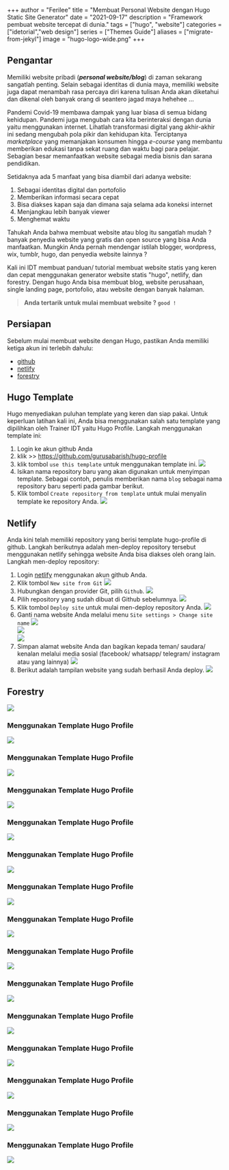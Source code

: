  +++
author = "Ferilee"
title = "Membuat Personal Website dengan Hugo Static Site Generator"
date = "2021-09-17"
description = "Framework pembuat website tercepat di dunia."
tags = ["hugo", "website"]
categories = ["idetorial","web design"]
series = ["Themes Guide"]
aliases = ["migrate-from-jekyl"]
image = "hugo-logo-wide.png"
+++

## Pengantar
Memiliki website pribadi (***personal website/blog***) di zaman sekarang sangatlah penting. Selain sebagai identitas di dunia maya, memiliki website juga dapat menambah rasa percaya diri karena tulisan Anda akan diketahui dan dikenal oleh banyak orang di seantero jagad maya hehehee ...
<!--more-->

Pandemi Covid-19 membawa dampak yang luar biasa di semua bidang kehidupan. Pandemi juga mengubah cara kita berinteraksi dengan dunia yaitu menggunakan internet. Lihatlah transformasi digital yang akhir-akhir ini sedang mengubah pola pikir dan kehidupan kita. Terciptanya *marketplace* yang memanjakan konsumen hingga _e-course_ yang membantu memberikan edukasi tanpa sekat ruang dan waktu bagi para pelajar. Sebagian besar memanfaatkan website sebagai media bisnis dan sarana pendidikan.

Setidaknya ada 5 manfaat yang bisa diambil dari adanya website:
1. Sebagai identitas digital dan portofolio
2. Memberikan informasi secara cepat
3. Bisa diakses kapan saja dan dimana saja selama ada koneksi internet
4. Menjangkau lebih banyak viewer
5. Menghemat waktu

Tahukah Anda bahwa membuat website atau blog itu sangatlah mudah ? banyak penyedia website yang gratis dan open source yang bisa Anda manfaatkan. Mungkin Anda pernah mendengar istilah blogger, wordpress, wix, tumblr, hugo, dan penyedia website lainnya ?

Kali ini IDT membuat panduan/ tutorial membuat website statis yang keren dan cepat menggunakan generator website statis "hugo", netlify, dan forestry. Dengan hugo Anda bisa membuat blog, website perusahaan, single landing page, portofolio, atau website dengan banyak halaman.

>**Anda tertarik untuk mulai membuat website ? `good !`**

## Persiapan
Sebelum mulai membuat website dengan Hugo, pastikan Anda memiliki ketiga akun ini terlebih dahulu:
* [github](github.com)
* [netlify](netlify.com)
* [forestry](forestry.io)

## Hugo Template
Hugo menyediakan puluhan template yang keren dan siap pakai. Untuk keperluan latihan kali ini, Anda bisa menggunakan salah satu template yang dipilihkan oleh Trainer IDT yaitu Hugo Profile.
Langkah menggunakan template ini:
1. Login ke akun github Anda
2. klik >> https://github.com/gurusabarish/hugo-profile
3. klik tombol `use this template` untuk menggunakan template ini.
![](01-use-this-template.png)
4. Isikan nama repository baru yang akan digunakan untuk menyimpan template. Sebagai contoh, penulis memberikan nama `blog` sebagai nama repository baru seperti pada gambar berikut.
5. Klik tombol `Create repository from template` untuk mulai menyalin template ke repository Anda.
![](02-nama-repo.png)

## Netlify
Anda kini telah memiliki repository yang berisi template hugo-profile di github. Langkah berikutnya adalah men-deploy repository tersebut menggunakan netlify sehingga website Anda bisa diakses oleh orang lain.
Langkah men-deploy repository:
1. Login [netlify](https://app.netlify.com) menggunakan akun github Anda.
2. Klik tombol `New site from Git`
![](03-new-site-from-git.png)
3. Hubungkan dengan provider Git, pilih `Github`.
![](04-connect-to-git.png)
4. Pilih repository yang sudah dibuat di Github sebelumnya.
![](05-pilih-repo-netlify.png)
5. Klik tombol `Deploy site` untuk mulai men-deploy repository Anda.
![](06-deploy-site.png)
6. Ganti nama website Anda melalui menu `Site settings > Change site name`
![](07-site-setting.png)\
![](08-change-site-name.png)\
![](09-site-name.png)
7. Simpan alamat website Anda dan bagikan kepada teman/ saudara/ kenalan melalui media sosial (facebook/ whatsapp/ telegram/ instagram atau yang lainnya)
![](10-alamat-netlify.png)
8. Berikut adalah tampilan website yang sudah berhasil Anda deploy.
![](11-preview-site.png)

## Forestry
![](12-login-forestry.png)
### Menggunakan Template Hugo Profile
![](13-login-via-github.png)
### Menggunakan Template Hugo Profile
![](14-tambahkan-situs.png)
### Menggunakan Template Hugo Profile
![](15-pilih-ssg.png)
### Menggunakan Template Hugo Profile
![](16-pilih-provider-git.png)
### Menggunakan Template Hugo Profile
![](17-pilih-repository.png)
### Menggunakan Template Hugo Profile
![](18-mark-all-as-done.png)
### Menggunakan Template Hugo Profile
![](19-complete-setup.png)
### Menggunakan Template Hugo Profile
![](20-jumlah-post.png)
### Menggunakan Template Hugo Profile
![](21-membuat-post-baru.png)
### Menggunakan Template Hugo Profile
![](22-membuat-template-blog.png)
### Menggunakan Template Hugo Profile
![](23-pilih-dari-dokumen-yangada.png)
### Menggunakan Template Hugo Profile
![](24-isikan-parameternya.png)
### Menggunakan Template Hugo Profile
![](25-isi-semua-field.png)
### Menggunakan Template Hugo Profile
![](26-view-site.png)
